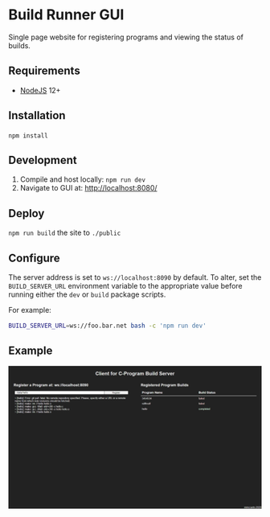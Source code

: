 Build Runner GUI
================
Single page website for registering programs and viewing the status of builds.

Requirements
------------
 * [NodeJS](https://nodejs.org/) 12+

Installation
------------
`npm install`

Development
-----------
1. Compile and host locally: `npm run dev`
2. Navigate to GUI at: [http://localhost:8080/](http://localhost:8080/)

Deploy
------
`npm run build` the site to `./public`

Configure
---------
The server address is set to `ws://localhost:8090` by default. To alter, set the
`BUILD_SERVER_URL` environment variable to the appropriate value before running
either the `dev` or `build` package scripts.

For example:
```bash
BUILD_SERVER_URL=ws://foo.bar.net bash -c 'npm run dev'
```

Example
-------
![gui-example](../media/gui-example.jpg)
